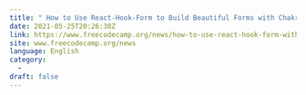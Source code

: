 ```yaml
---
title: " How to Use React-Hook-Form to Build Beautiful Forms with Chakra UI "
date: 2021-05-25T20:26:38Z
link: https://www.freecodecamp.org/news/how-to-use-react-hook-form-with-chakra-ui/?utm_medium=RSS&utm_source=news.12bit.vn
site: www.freecodecamp.org/news
language: English
category:
  -   
draft: false
---
```

